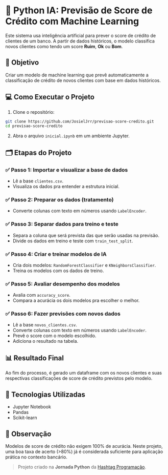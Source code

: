 # 🧠 Python IA: Previsão de Score de Crédito com Machine Learning

Este sistema usa inteligência artificial para prever o score de crédito de clientes de um banco. A partir de dados históricos, o modelo classifica novos clientes como tendo um score **Ruim**, **Ok** ou **Bom**.

## 📌 Objetivo

Criar um modelo de machine learning que prevê automaticamente a classificação de crédito de novos clientes com base em dados históricos.

## 💻 Como Executar o Projeto

1. Clone o repositório:
```bash
git clone https://github.com/JosielJrr/previsao-score-credito.git
cd previsao-score-credito
```
2. Abra o arquivo `inicial.ipynb`  em um ambiente Jupyter.

## 🗂️ Etapas do Projeto

### ✅ Passo 1: Importar e visualizar a base de dados

- Lê a base `clientes.csv`.
- Visualiza os dados pra entender a estrutura inicial.

### ✅ Passo 2: Preparar os dados (tratamento)

- Converte colunas com texto em números usando `LabelEncoder`.

### ✅ Passo 3: Separar dados para treino e teste

- Separa a coluna que será prevista das que serão usadas na previsão.
- Divide os dados em treino e teste com `train_test_split`.

### ✅ Passo 4: Criar e treinar modelos de IA

- Cria dois modelos: `RandomForestClassifier` e `KNeighborsClassifier`.
- Treina os modelos com os dados de treino.

### ✅ Passo 5: Avaliar desempenho dos modelos

- Avalia com `accuracy_score`.
- Compara a acurácia os dois modelos pra escolher o melhor.

### ✅ Passo 6: Fazer previsões com novos dados

- Lê a base `novos_clientes.csv`.
- Converte colunas com texto em números usando `LabelEncoder`.
- Prevê o score com o modelo escolhido.
- Adiciona o resultado na tabela.

## 📊 Resultado Final

Ao fim do processo, é gerado um dataframe com os novos clientes e suas respectivas classificações de score de crédito previstos pelo modelo.

## 🧪 Tecnologias Utilizadas

- Jupyter Notebook
- Pandas
- Scikit-learn

## 📌 Observação

Modelos de score de crédito não exigem 100% de acurácia. Neste projeto, uma boa taxa de acerto (>80%) já é considerada suficiente para aplicação prática no contexto bancário.

> Projeto criado na **Jornada Python** da [Hashtag Programação](https://www.youtube.com/@HashtagProgramacao).
